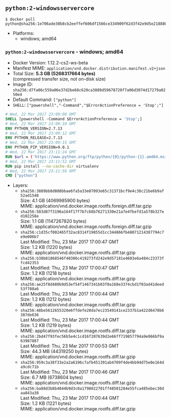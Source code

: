 ## `python:2-windowsservercore`

```console
$ docker pull python@sha256:1e706ade30b8cb2eeffef606df1566ce334909f62d3f42e9d5e218880a4f6244
```

-	Platforms:
	-	windows; amd64

### `python:2-windowsservercore` - windows; amd64

-	Docker Version: 1.12.2-cs2-ws-beta
-	Manifest MIME: `application/vnd.docker.distribution.manifest.v2+json`
-	Total Size: **5.3 GB (5268317664 bytes)**  
	(compressed transfer size, not on-disk size)
-	Image ID: `sha256:d7fa06c559a06e37d2be68c620ca3889d59678720f7a06d3074d17279a0250e4`
-	Default Command: `["python"]`
-	`SHELL`: `["powershell","-Command","$ErrorActionPreference = 'Stop';"]`

```dockerfile
# Wed, 22 Mar 2017 23:09:08 GMT
SHELL [powershell -Command $ErrorActionPreference = 'Stop';]
# Wed, 22 Mar 2017 23:09:10 GMT
ENV PYTHON_VERSION=2.7.13
# Wed, 22 Mar 2017 23:09:12 GMT
ENV PYTHON_RELEASE=2.7.13
# Wed, 22 Mar 2017 23:09:15 GMT
ENV PYTHON_PIP_VERSION=9.0.1
# Wed, 22 Mar 2017 23:11:24 GMT
RUN $url = ('https://www.python.org/ftp/python/{0}/python-{1}.amd64.msi' -f $env:PYTHON_RELEASE, $env:PYTHON_VERSION); 	Write-Host ('Downloading {0} ...' -f $url); 	(New-Object System.Net.WebClient).DownloadFile($url, 'python.msi'); 		Write-Host 'Installing ...'; 	Start-Process msiexec -Wait 		-ArgumentList @( 			'/i', 			'python.msi', 			'/quiet', 			'/qn', 			'TARGETDIR=C:\Python', 			'ALLUSERS=1', 			'ADDLOCAL=DefaultFeature,Extensions,TclTk,Tools,PrependPath' 		); 		$env:PATH = [Environment]::GetEnvironmentVariable('PATH', [EnvironmentVariableTarget]::Machine); 		Write-Host 'Verifying install ...'; 	Write-Host '  python --version'; python --version; 		Write-Host 'Removing ...'; 	Remove-Item python.msi -Force; 		$pipInstall = ('pip=={0}' -f $env:PYTHON_PIP_VERSION); 	Write-Host ('Installing {0} ...' -f $pipInstall); 	(New-Object System.Net.WebClient).DownloadFile('https://bootstrap.pypa.io/get-pip.py', 'get-pip.py'); 	python get-pip.py $pipInstall; 	Remove-Item get-pip.py -Force; 		Write-Host 'Verifying pip install ...'; 	pip --version; 		Write-Host 'Complete.';
# Wed, 22 Mar 2017 23:11:52 GMT
RUN pip install --no-cache-dir virtualenv
# Wed, 22 Mar 2017 23:11:56 GMT
CMD ["python"]
```

-	Layers:
	-	`sha256:3889bb8d808bbae6fa5a33e07093e65c31371bcf9e4c38c21be6b9af52ad1548`  
		Size: 4.1 GB (4069985900 bytes)  
		MIME: application/vnd.docker.image.rootfs.foreign.diff.tar.gzip
	-	`sha256:503d87f3196a164f17f7b7c68b76271330e21a7e4fbefd1a578b327ed102258e`  
		Size: 1.1 GB (1147267820 bytes)  
		MIME: application/vnd.docker.image.rootfs.foreign.diff.tar.gzip
	-	`sha256:c1d35cf002465f32ac8314f19855d1cc344866fb48071214307794c7e9e006b7`  
		Last Modified: Thu, 23 Mar 2017 17:00:47 GMT  
		Size: 1.2 KB (1220 bytes)  
		MIME: application/vnd.docker.image.rootfs.diff.tar.gzip
	-	`sha256:b38b81868546f40306c419273fd242e9d57181e4603e6a484c23373ffcd42353`  
		Last Modified: Thu, 23 Mar 2017 17:00:47 GMT  
		Size: 1.2 KB (1218 bytes)  
		MIME: application/vnd.docker.image.rootfs.diff.tar.gzip
	-	`sha256:ae25f8d480b9d53ef54f1467341b03f0a168e3374cbd1f03ad41deed53f708a6`  
		Last Modified: Thu, 23 Mar 2017 17:00:44 GMT  
		Size: 1.2 KB (1212 bytes)  
		MIME: application/vnd.docker.image.rootfs.diff.tar.gzip
	-	`sha256:48be5612655320e6ffdefe20da7ec23549141ce2337b1a422d6478b6387de636`  
		Last Modified: Thu, 23 Mar 2017 17:00:44 GMT  
		Size: 1.2 KB (1219 bytes)  
		MIME: application/vnd.docker.image.rootfs.diff.tar.gzip
	-	`sha256:2bd47f93fec56b5e4c1cd16f207639d2e66ff719857794a9e066bf9a63987887`  
		Last Modified: Thu, 23 Mar 2017 17:00:53 GMT  
		Size: 44.3 MB (44319250 bytes)  
		MIME: application/vnd.docker.image.rootfs.diff.tar.gzip
	-	`sha256:959c3a38f33e2a2a6196c7afb451391ab4709f4de4bb94d75e0e164da9cdc71b`  
		Last Modified: Thu, 23 Mar 2017 17:00:46 GMT  
		Size: 6.7 MB (6738604 bytes)  
		MIME: application/vnd.docker.image.rootfs.diff.tar.gzip
	-	`sha256:ba88d3b8b4844b9d3c0a1798022701ff48501284e55fca485ebec30daa843a38`  
		Last Modified: Thu, 23 Mar 2017 17:00:44 GMT  
		Size: 1.2 KB (1221 bytes)  
		MIME: application/vnd.docker.image.rootfs.diff.tar.gzip
